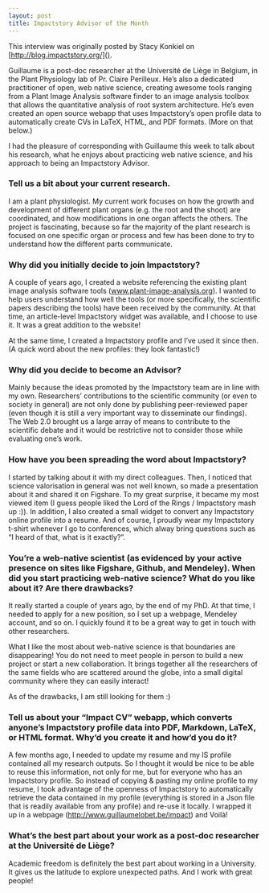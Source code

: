 ```yaml
---
layout: post
title: Impactstory Advisor of the Month 
---
```


<div class="message">

This interview was originally posted by Stacy Konkiel on [http://blog.impactstory.org/]().
</div>

Guillaume is a post-doc researcher at the Université de Liège in Belgium, in the Plant Physiology lab of Pr. Claire Perilleux. He’s also a dedicated practitioner of open, web native science, creating awesome tools ranging from a Plant Image Analysis software finder to an image analysis toolbox that allows the quantitative analysis of root system architecture. He’s even created an open source webapp that uses Impactstory’s open profile data to automatically create CVs in LaTeX, HTML, and PDF formats. (More on that below.)


I had the pleasure of corresponding with Guillaume this week to talk about his research, what he enjoys about practicing web native science, and his approach to being an Impactstory Advisor.



### Tell us a bit about your current research.

I am a plant physiologist. My current work focuses on how the growth and development of different plant organs (e.g. the root and the shoot) are coordinated, and how modifications in one organ affects the others. The project is fascinating, because so far the majority of the plant research is focused on one specific organ or process and few has been done to try to understand how the different parts communicate.



### Why did you initially decide to join Impactstory?

A couple of years ago, I created a website referencing the existing plant image analysis software tools (www.plant-image-analysis.org). I wanted to help users understand how well the tools (or more specifically, the scientific papers describing the tools) have been received by the community. At that time, an article-level Impactstory widget was available, and I choose to use it. It was a great addition to the website!



At the same time, I created a Impactstory profile and I’ve used it since then. (A quick word about the new profiles: they look fantastic!)



### Why did you decide to become an Advisor?

Mainly because the ideas promoted by the Impactstory team are in line with my own. Researchers’ contributions to the scientific community (or even to society in general) are not only done by publishing peer-reviewed paper (even though it is still a very important way to disseminate our findings). The Web 2.0 brought us a large array of means to contribute to the scientific debate and it would be restrictive not to consider those while evaluating one’s work.



### How have you been spreading the word about Impactstory?

I started by talking about it with my direct colleagues. Then, I noticed that science valorisation in general was not well known, so made a presentation about it and shared it on Figshare. To my great surprise, it became my most viewed item (I guess people liked the Lord of the Rings / Impactstory mash up :)). In addition, I also created a small widget to convert any Impactstory online profile into a resume. And of course, I proudly wear my Impactstory t-shirt whenever I go to conferences, which alway bring questions such as “I heard of that, what is it exactly?”.



### You’re a web-native scientist (as evidenced by your active presence on sites like Figshare, Github, and Mendeley). When did you start practicing web-native science? What do you like about it? Are there drawbacks?

It really started a couple of years ago, by the end of my PhD. At that time, I needed to apply for a new position, so I set up a webpage, Mendeley account, and so on. I quickly found it to be a great way to get in touch with other researchers.



What I like the most about web-native science is that boundaries are disappearing! You do not need to meet people in person to build a new project or start a new collaboration. It brings together all the researchers of the same fields who are scattered around the globe, into a small digital community where they can easily interact!



As of the drawbacks, I am still looking for them :)



### Tell us about your “Impact CV” webapp, which converts anyone’s Impactstory profile data into PDF, Markdown, LaTeX, or HTML format. Why’d you create it and how’d you do it?

A few months ago, I needed to update my resume and my IS profile contained all my research outputs. So I thought it would be nice to be able to reuse this information, not only for me, but for everyone who has an Impactstory profile. So instead of copying & pasting my online profile to my resume,  I took advantage of the openness of Impactstory to automatically retrieve the data contained in my profile (everything is stored in a Json file that is readily available from any profile) and re-use it locally. I wrapped it up in a webpage (http://www.guillaumelobet.be/impact) and Voilà!



### What’s the best part about your work as a post-doc researcher at the Université de Liège?

Academic freedom is definitely the best part about working in a University. It gives us the latitude to explore unexpected paths. And I work with great people!

